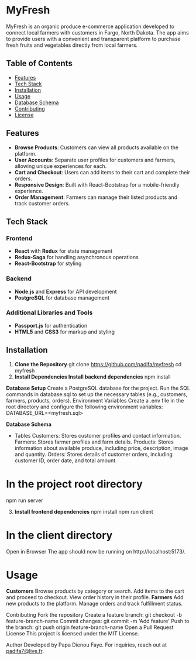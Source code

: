 # MyFresh

MyFresh is an organic produce e-commerce application developed to connect local farmers with customers in Fargo, North Dakota. The app aims to provide users with a convenient and transparent platform to purchase fresh fruits and vegetables directly from local farmers.

## Table of Contents

- [Features](#features)
- [Tech Stack](#tech-stack)
- [Installation](#installation)
- [Usage](#usage)
- [Database Schema](#database-schema)
- [Contributing](#contributing)
- [License](#license)

## Features

- **Browse Products**: Customers can view all products available on the platform.
- **User Accounts**: Separate user profiles for customers and farmers, allowing unique experiences for each.
- **Cart and Checkout**: Users can add items to their cart and complete their orders.
- **Responsive Design**: Built with React-Bootstrap for a mobile-friendly experience.
- **Order Management**: Farmers can manage their listed products and track customer orders.

## Tech Stack

### Frontend

- **React** with **Redux** for state management
- **Redux-Saga** for handling asynchronous operations
- **React-Bootstrap** for styling

### Backend

- **Node.js** and **Express** for API development
- **PostgreSQL** for database management

### Additional Libraries and Tools

- **Passport.js** for authentication
- **HTML5** and **CSS3** for markup and styling

## Installation

1. **Clone the Repository**
   git clone https://github.com/padifa/myfresh
   cd myfresh
2. **Install Dependencies Install backend dependencies**
   npm install

**Database Setup**
Create a PostgreSQL database for the project.
Run the SQL commands in database.sql to set up the necessary tables (e.g., customers, farmers, products, orders).
Environment Variables Create a .env file in the root directory and configure the following environment variables:
DATABASE_URL=<myfresh.sql>

**Database Schema**

- Tables
  Customers: Stores customer profiles and contact information.
  Farmers: Stores farmer profiles and farm details.
  Products: Stores information about available produce, including price, description, image and quantity.
  Orders: Stores details of customer orders, including customer ID, order date, and total amount.

# In the project root directory

npm run server

3. **Install frontend dependencies**
   npm install
   npm run client

# In the client directory

Open in Browser The app should now be running on http://localhost:5173/.

# Usage

**Customers**
Browse products by category or search.
Add items to the cart and proceed to checkout.
View order history in their profile.
**Farmers**
Add new products to the platform.
Manage orders and track fulfillment status.

Contributing
Fork the repository
Create a feature branch: git checkout -b feature-branch-name
Commit changes: git commit -m 'Add feature'
Push to the branch: git push origin feature-branch-name
Open a Pull Request
License
This project is licensed under the MIT License.

Author
Developed by Papa Dienou Faye. For inquiries, reach out at padifa7@live.fr.
